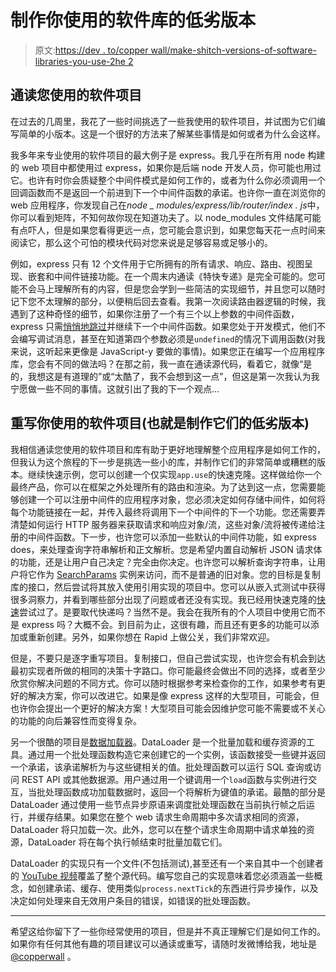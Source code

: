 # 制作你使用的软件库的低劣版本

> 原文:[https://dev . to/copper wall/make-shitch-versions-of-software-libraries-you-use-2he 2](https://dev.to/copperwall/make-shitty-versions-of-software-libraries-you-use-2he2)

## [](#read-through-software-projects-you-use)通读您使用的软件项目

在过去的几周里，我花了一些时间挑选了一些我使用的软件项目，并试图为它们编写简单的小版本。这是一个很好的方法来了解某些事情是如何或者为什么会这样。

我多年来专业使用的软件项目的最大例子是 express。我几乎在所有用 node 构建的 web 项目中都使用过 express，如果你是后端 node 开发人员，你可能也用过它。也许有时你会质疑整个中间件模式是如何工作的，或者为什么你必须调用一个回调函数而不是返回一个前进到下一个中间件函数的承诺。也许你一直在浏览你的 web 应用程序，你发现自己在*node _ modules/express/lib/router/index . js*中，你可以看到矩阵，不知何故你现在知道功夫了。以 node_modules 文件结尾可能有点吓人，但是如果您看得更远一点，您可能会意识到，如果您每天花一点时间来阅读它，那么这个可怕的模块代码对您来说是足够容易或足够小的。

例如，express 只有 12 个文件用于它所拥有的所有请求、响应、路由、视图呈现、嵌套和中间件链接功能。在一个周末内通读《特快专递》是完全可能的。您可能不会马上理解所有的内容，但是您会学到一些简洁的实现细节，并且您可以随时记下您不太理解的部分，以便稍后回去查看。我第一次阅读路由器逻辑的时候，我遇到了这种奇怪的细节，如果你注册了一个有三个以上参数的中间件函数，express 只需[悄悄地跳过](https://github.com/expressjs/express/blob/3ed5090ca91f6a387e66370d57ead94d886275e1/lib/router/layer.js#L89)并继续下一个中间件函数。如果您处于开发模式，他们不会编写调试消息，甚至在知道第四个参数必须是`undefined`的情况下调用函数(对我来说，这听起来更像是 JavaScript-y 要做的事情)。如果您正在编写一个应用程序库，您会有不同的做法吗？在那之前，我一直在通读源代码，看着它，就像“是的，我想这是有道理的”或“太酷了，我不会想到这一点”，但这是第一次我认为我宁愿做一些不同的事情。这就引出了我的下一个观点...

## 重写你使用的软件项目(也就是制作它们的低劣版本)

我相信通读您使用的软件项目和库有助于更好地理解整个应用程序是如何工作的，但我认为这个旅程的下一步是挑选一些小的库，并制作它们的非常简单或糟糕的版本。继续快速示例，您可以创建一个仅实现`app.use`的快速克隆。这样做给你一个最终产品，你可以在框架之外处理所有的路由和渲染。为了达到这一点，您需要能够创建一个可以注册中间件的应用程序对象，您必须决定如何存储中间件，如何将每个功能链接在一起，并传入最终将调用下一个中间件的下一个功能。您还需要弄清楚如何运行 HTTP 服务器来获取请求和响应对象/流，这些对象/流将被传递给注册的中间件函数。下一步，也许您可以添加一些默认的中间件功能，如 express does，来处理查询字符串解析和正文解析。您是希望内置自动解析 JSON 请求体的功能，还是让用户自己决定？完全由你决定。也许您可以解析查询字符串，让用户将它作为 [SearchParams](https://developer.mozilla.org/en-US/docs/Web/API/URLSearchParams) 实例来访问，而不是普通的旧对象。您的目标是复制库的接口，然后尝试将其放入使用引用实现的项目中。您可以从嵌入式测试中获得很多洞察力，并看到哪些部分出现了问题或者还没有实现。我已经用快速克隆的[快速](https://github.com/copperwall/rapid)尝试过了。是要取代快递吗？当然不是。我会在我所有的个人项目中使用它而不是 express 吗？大概不会。到目前为止，这很有趣，而且还有更多的功能可以添加或重新创建。另外，如果你想在 Rapid 上做公关，我们非常欢迎。

但是，不要只是逐字重写项目。复制接口，但自己尝试实现，也许您会有机会到达最初实现者所做的相同的决策十字路口。你可能最终会做出不同的选择，或者至少欣赏你解决问题的不同方式。你可以随时根据参考来检查你的工作，如果参考有更好的解决方案，你可以改进它。如果是像 express 这样的大型项目，可能会，但也许你会提出一个更好的解决方案！大型项目可能会因维护您可能不需要或不关心的功能的向后兼容性而变得复杂。

另一个很酷的项目是[数据加载器](https://github.com/graphql/dataloader)。DataLoader 是一个批量加载和缓存资源的工具。通过用一个批处理函数构造它来创建它的一个实例，该函数接受一些键并返回一个承诺，该承诺解析为与这些键相关的值。批处理函数可以运行 SQL 查询或访问 REST API 或其他数据源。用户通过用一个键调用一个`load`函数与实例进行交互，当批处理函数成功加载数据时，返回一个将解析为键值的承诺。最酷的部分是 DataLoader 通过使用一些节点异步原语来调度批处理函数在当前执行帧之后运行，并缓存结果。如果您在整个 web 请求生命周期中多次请求相同的资源，DataLoader 将只加载一次。此外，您可以在整个请求生命周期中请求单独的资源，DataLoader 将在每个执行帧结束时批量加载它们。

DataLoader 的实现只有一个文件(不包括测试),甚至还有一个来自其中一个创建者的 [YouTube 视频](https://www.youtube.com/watch?v=OQTnXNCDywA)覆盖了整个源代码。编写您自己的实现意味着您必须涵盖一些概念，如创建承诺、缓存、使用类似`process.nextTick`的东西进行异步操作，以及决定如何处理来自无效用户条目的错误，如错误的批处理函数。

* * *

希望这给你留下了一些你经常使用的项目，但是并不真正理解它们是如何工作的。如果你有任何其他有趣的项目建议可以通读或重写，请随时发微博给我，地址是 [@copperwall](https://twitter.com/copperwall) 。